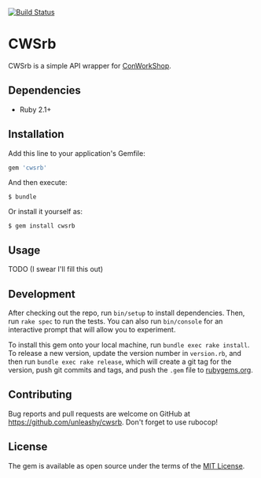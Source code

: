 [![Build Status](https://travis-ci.org/unleashy/cwsrb.svg?branch=master)](https://travis-ci.org/unleashy/cwsrb)

# CWSrb

CWSrb is a simple API wrapper for [ConWorkShop](http://conworkshop.com).

## Dependencies

* Ruby 2.1+

## Installation

Add this line to your application's Gemfile:

```ruby
gem 'cwsrb'
```

And then execute:

    $ bundle

Or install it yourself as:

    $ gem install cwsrb

## Usage

TODO
(I swear I'll fill this out)

## Development

After checking out the repo, run `bin/setup` to install dependencies. Then, run `rake spec` to run the tests. You can also run `bin/console` for an interactive prompt that will allow you to experiment.

To install this gem onto your local machine, run `bundle exec rake install`. To release a new version, update the version number in `version.rb`, and then run `bundle exec rake release`, which will create a git tag for the version, push git commits and tags, and push the `.gem` file to [rubygems.org](https://rubygems.org).

## Contributing

Bug reports and pull requests are welcome on GitHub at https://github.com/unleashy/cwsrb. Don't forget to use rubocop!

## License

The gem is available as open source under the terms of the [MIT License](http://opensource.org/licenses/MIT).

